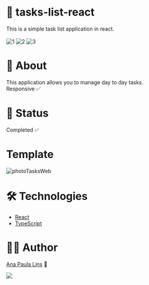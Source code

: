 # 🔗 tasks-list-react

This is a simple task list application in react.
<br /> 
<br /> 
![1](https://img.shields.io/static/v1?label=code&message=react&color=blueviolet&style=plastic&logo=react)
![2](https://img.shields.io/static/v1?label=code&message=typescript&color=007ACC&style=plastic&logo=typescript)
![3](https://img.shields.io/static/v1?label=license&message=MIT&color=green&style=plastic)

# 🔗 About

This application allows you to manage day to day tasks.
<br /> 
Responsive ✅

# 🔗 Status

Completed ✅

# Template
![photoTasksWeb](https://user-images.githubusercontent.com/46818637/97220129-c2cc1a80-17a9-11eb-9265-635e455fdef8.png)

# 🛠️ Technologies

- [React](https://pt-br.reactjs.org/)
- [TypeScript](https://www.typescriptlang.org/)

# 👩‍💻 Author

[Ana Paula Lins](https://github.com/anapaulalins) 🚀
<br /> 

[<img src="https://img.shields.io/badge/linkedin-%230077B5.svg?&style=for-the-badge&logo=linkedin&logoColor=white" />](https://www.linkedin.com/in/ana-lins-a769161b4/)



